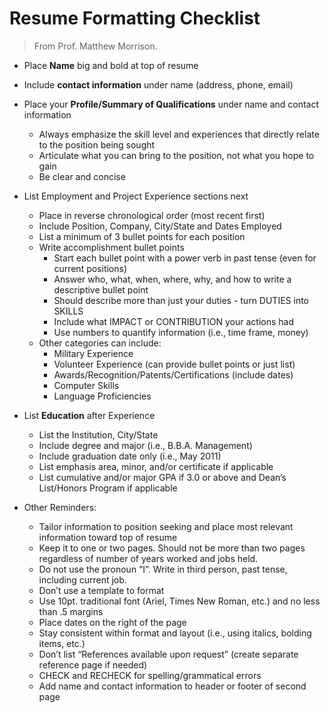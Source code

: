 # Resume Formatting Checklist

> From Prof. Matthew Morrison.

- Place **Name** big and bold at top of resume

- Include **contact information** under name (address, phone, email)

- Place your **Profile/Summary of Qualifications** under name and contact
  information

  - Always emphasize the skill level and experiences that directly relate to the
    position being sought
  - Articulate what you can bring to the position, not what you hope to gain
  - Be clear and concise

- List Employment and Project Experience sections next

  - Place in reverse chronological order (most recent first)
  - Include Position, Company, City/State and Dates Employed
  - List a minimum of 3 bullet points for each position
  - Write accomplishment bullet points
    - Start each bullet point with a power verb in past tense (even for current
      positions)
    - Answer who, what, when, where, why, and how to write a descriptive bullet
      point
    - Should describe more than just your duties - turn DUTIES into SKILLS
    - Include what IMPACT or CONTRIBUTION your actions had
    - Use numbers to quantify information (i.e., time frame, money)
  - Other categories can include:
    - Military Experience
    - Volunteer Experience (can provide bullet points or just list)
    - Awards/Recognition/Patents/Certifications (include dates)
    - Computer Skills
    - Language Proficiencies

- List **Education** after Experience

  - List the Institution, City/State
  - Include degree and major (i.e., B.B.A. Management)
  - Include graduation date only (i.e., May 2011)
  - List emphasis area, minor, and/or certificate if applicable
  - List cumulative and/or major GPA if 3.0 or above and Dean’s List/Honors
    Program if applicable

- Other Reminders:
  - Tailor information to position seeking and place most relevant information
    toward top of resume
  - Keep it to one or two pages. Should not be more than two pages regardless of
    number of years worked and jobs held.
  - Do not use the pronoun “I”. Write in third person, past tense, including
    current job.
  - Don’t use a template to format
  - Use 10pt. traditional font (Ariel, Times New Roman, etc.) and no less than
    .5 margins
  - Place dates on the right of the page
  - Stay consistent within format and layout (i.e., using italics, bolding
    items, etc.)
  - Don’t list “References available upon request” (create separate reference
    page if needed)
  - CHECK and RECHECK for spelling/grammatical errors
  - Add name and contact information to header or footer of second page
